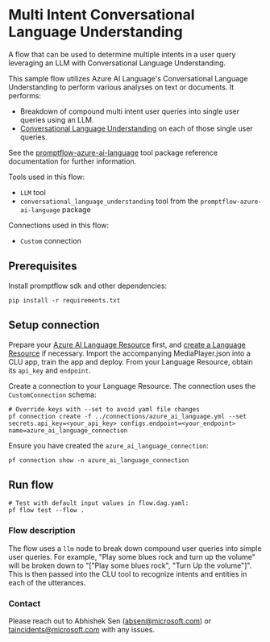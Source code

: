 # Multi Intent Conversational Language Understanding

A flow that can be used to determine multiple intents in a user query leveraging an LLM with Conversational Language Understanding. 

This sample flow utilizes Azure AI Language's Conversational Language Understanding to perform various analyses on text or documents. It performs:

- Breakdown of compound multi intent user queries into single user queries using an LLM.
- [Conversational Language Understanding](https://learn.microsoft.com/en-us/azure/ai-services/language-service/conversational-language-understanding/overview) on each of those single user queries.

See the [promptflow-azure-ai-language](https://github.com/microsoft/promptflow/blob/main/docs/integrations/tools/azure_ai_language_tool.md) tool package reference documentation for further information. 

Tools used in this flow:
- `LLM` tool
- `conversational_language_understanding` tool from the `promptflow-azure-ai-language` package

Connections used in this flow:
- `Custom` connection

## Prerequisites
Install promptflow sdk and other dependencies:
```
pip install -r requirements.txt
```

## Setup connection
Prepare your [Azure AI Language Resource](https://azure.microsoft.com/en-us/products/ai-services/ai-language) first, and [create a Language Resource](https://portal.azure.com/#create/Microsoft.CognitiveServicesTextAnalytics) if necessary. Import the accompanying MediaPlayer.json into a CLU app, train the app and deploy. From your Language Resource, obtain its `api_key` and `endpoint`.

Create a connection to your Language Resource. The connection uses the `CustomConnection` schema:
```
# Override keys with --set to avoid yaml file changes
pf connection create -f ../connections/azure_ai_language.yml --set secrets.api_key=<your_api_key> configs.endpoint=<your_endpoint> name=azure_ai_language_connection
```
Ensure you have created the `azure_ai_language_connection`:
```
pf connection show -n azure_ai_language_connection
```

## Run flow
```
# Test with default input values in flow.dag.yaml:
pf flow test --flow .
```

### Flow description
The flow uses a `llm` node to break down compound user queries into simple user queries. For example, "Play some blues rock and turn up the volume" will be broken down to "["Play some blues rock", "Turn Up the volume"]".
This is then passed into the CLU tool to recognize intents and entities in each of the utterances.

### Contact
Please reach out to Abhishek Sen (<absen@microsoft.com>) or <taincidents@microsoft.com> with any issues.